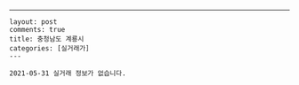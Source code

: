 ---
    layout: post
    comments: true
    title: 충청남도 계룡시
    categories: [실거래가]
    ---

    2021-05-31 실거래 정보가 없습니다.

    